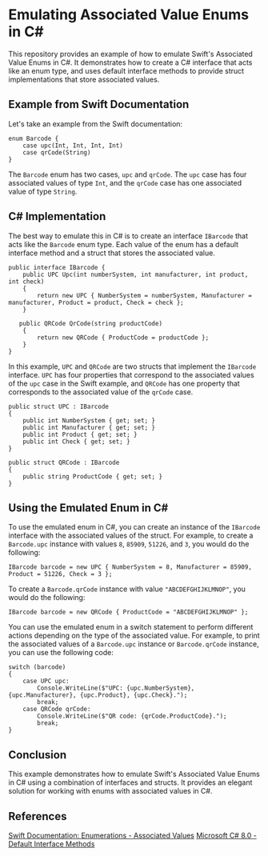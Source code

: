 
# Emulating Associated Value Enums in C#

This repository provides an example of how to emulate Swift's Associated Value Enums in C#. It demonstrates how to create a C# interface that acts like an enum type, and uses default interface methods to provide struct implementations that store associated values.

## Example from Swift Documentation

Let's take an example from the Swift documentation:

    enum Barcode {
        case upc(Int, Int, Int, Int)
        case qrCode(String)
    }

The `Barcode` enum has two cases, `upc` and `qrCode`. The `upc` case has four associated values of type `Int`, and the `qrCode` case has one associated value of type `String`.

## C# Implementation

The best way to emulate this in C# is to create an interface `IBarcode` that acts like the `Barcode` enum type. Each value of the enum has a default interface method and a struct that stores the associated value.

    public interface IBarcode {
        public UPC Upc(int numberSystem, int manufacturer, int product, int check)
        {
            return new UPC { NumberSystem = numberSystem, Manufacturer = manufacturer, Product = product, Check = check };
        }
    
       public QRCode QrCode(string productCode)
        {
            return new QRCode { ProductCode = productCode };
        }
    }

In this example, `UPC` and `QRCode` are two structs that implement the `IBarcode` interface. `UPC` has four properties that correspond to the associated values of the `upc` case in the Swift example, and `QRCode` has one property that corresponds to the associated value of the `qrCode` case.

    public struct UPC : IBarcode
    {
        public int NumberSystem { get; set; }
        public int Manufacturer { get; set; }
        public int Product { get; set; }
        public int Check { get; set; }
    }
    
    public struct QRCode : IBarcode
    {
        public string ProductCode { get; set; }
    }

## Using the Emulated Enum in C#

To use the emulated enum in C#, you can create an instance of the `IBarcode` interface with the associated values of the struct. For example, to create a `Barcode.upc` instance with values `8`, `85909`, `51226`, and `3`, you would do the following:

    IBarcode barcode = new UPC { NumberSystem = 8, Manufacturer = 85909, Product = 51226, Check = 3 };

To create a `Barcode.qrCode` instance with value `"ABCDEFGHIJKLMNOP"`, you would do the following:

    IBarcode barcode = new QRCode { ProductCode = "ABCDEFGHIJKLMNOP" }; 

You can use the emulated enum in a switch statement to perform different actions depending on the type of the associated value. For example, to print the associated values of a `Barcode.upc` instance or `Barcode.qrCode` instance, you can use the following code:

    switch (barcode)
    {
        case UPC upc:
            Console.WriteLine($"UPC: {upc.NumberSystem}, {upc.Manufacturer}, {upc.Product}, {upc.Check}.");
            break;
        case QRCode qrCode:
            Console.WriteLine($"QR code: {qrCode.ProductCode}.");
            break;
    } 

## Conclusion

This example demonstrates how to emulate Swift's Associated Value Enums in C# using a combination of interfaces and structs. It provides an elegant solution for working with enums with associated values in C#.

## References
[Swift Documentation: Enumerations - Associated Values](https://docs.swift.org/swift-book/LanguageGuide/Enumerations.html#ID148)
[Microsoft C# 8.0 - Default Interface Methods](https://learn.microsoft.com/en-us/dotnet/csharp/language-reference/proposals/csharp-8.0/default-interface-methods)

